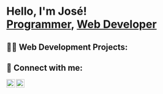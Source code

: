 <h1>Hello, I'm José! <br/><a href="https://github.com/joshmadakor1">Programmer</a>, <a href="https://www.linkedin.com/in/joshmadakor/">Web Developer</a>
<h2>👨‍💻 Web Development Projects:</h2>

<h2> 🤳 Connect with me:</h2>

[<img align="left" alt="zebabo | LinkedIn" width="22px" src="https://cdn.jsdelivr.net/npm/simple-icons@v3/icons/linkedin.svg" />][linkedin]
[<img align="left" alt="zebabo | Instagram" width="22px" src="https://cdn.jsdelivr.net/npm/simple-icons@v3/icons/instagram.svg" />][instagram]




[instagram]: https://www.instagram.com/zebabo_/
[linkedin]: https://www.linkedin.com/in/jose-babo-7a6990335/

<!--
**joshmadakor1/joshmadakor1** is a ✨ _special_ ✨ repository because its `README.md` (this file) appears on your GitHub profile.

Here are some ideas to get you started:

- 🔭 I’m currently working on ...
- 🌱 I’m currently learning ...
- 👯 I’m looking to collaborate on ...
- 🤔 I’m looking for help with ...
- 💬 Ask me about ...
- 📫 How to reach me: ...
- 😄 Pronouns: ...
- ⚡ Fun fact: ...
-->
